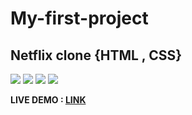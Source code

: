 # My-first-project

## Netflix clone {HTML , CSS}

<img src="https://fazi160.github.io/My-first-project/photos/GH05T-HUNTER5-1.jpg">

<img src="https://fazi160.github.io/My-first-project/photos/GH05T-HUNTER5-2.jpg">

<img src="https://fazi160.github.io/My-first-project/photos/GH05T-HUNTER5-3.jpg">

<img src="https://fazi160.github.io/My-first-project/photos/GH05T-HUNTER5-4.jpg">

<b>LIVE DEMO : <a href="https://fazi160.github.io/My-first-project/">LINK</a></b>
